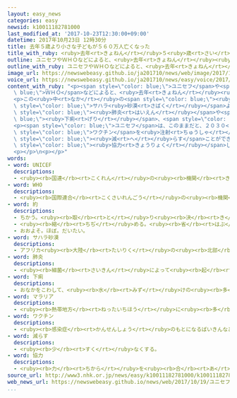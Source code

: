 ```yaml
---
layout: easy_news
categories: easy
newsid: k10011182781000
last_modified_at: '2017-10-23T12:30:00+09:00'
datetime: 2017年10月23日 12時30分
title: 去年５歳より小さな子どもが５６０万人亡くなった
title_with_ruby: <ruby>去年<rt>きょねん</rt></ruby>５<ruby>歳<rt>さい</rt></ruby>より<ruby>小<rt>ちい</rt></ruby>さな<ruby>子<rt>こ</rt></ruby>どもが５６０<ruby>万<rt>まん</rt></ruby><ruby>人<rt>にん</rt></ruby><ruby>亡<rt>な</rt></ruby>くなった
outline: ユニセフやＷＨＯなどによると、<ruby>去年<rt>きょねん</rt></ruby><ruby>世界<rt>せかい</rt></ruby>で、５<ruby>歳<rt>さい</rt></ruby>より<ruby>小<rt>ちい</rt></ruby>さな<ruby>子<rt>こ</rt></ruby>どもが５６０<ruby>万<rt>まん</rt></ruby><ruby>人<rt>にん</rt></ruby><ruby>亡<rt>な</rt></ruby>くなりました。
outline_with_ruby: ユニセフやＷＨＯなどによると、<ruby>去年<rt>きょねん</rt></ruby><ruby>世界<rt>せかい</rt></ruby>で、５<ruby>歳<rt>さい</rt></ruby>より<ruby>小<rt>ちい</rt></ruby>さな<ruby>子<rt>こ</rt></ruby>どもが５６０<ruby>万<rt>まん</rt></ruby><ruby>人<rt>にん</rt></ruby><ruby>亡<rt>な</rt></ruby>くなりました。
image_url: https://newswebeasy.github.io/ja201710/news/web/image/2017/10/23/K10011182781_1710191543_1710191548_01_02.jpg
voice_url: https://newswebeasy.github.io/ja201710/news/easy/voice/2017/10/23/k10011182781000.mp3
content_with_ruby: "<p><span style=\"color: blue;\">ユニセフ</span>や<span style=\"color:\
  \ blue;\">ＷＨＯ</span>などによると、<ruby>去年<rt>きょねん</rt></ruby><ruby>世界<rt>せかい</rt></ruby>で、５<ruby>歳<rt>さい</rt></ruby>より<ruby>小<rt>ちい</rt></ruby>さな<ruby>子<rt>こ</rt></ruby>どもが５６０<ruby>万<rt>まん</rt></ruby><ruby>人<rt>にん</rt></ruby><ruby>亡<rt>な</rt></ruby>くなりました。</p>\n\
  <p>この<ruby>中<rt>なか</rt></ruby>の<span style=\"color: blue;\"><ruby>約<rt>やく</rt></ruby></span>８０％は、インドなどの<ruby>南<rt>みなみ</rt></ruby>アジアと、ナイジェリアなど<span\
  \ style=\"color: blue;\">サハラ<ruby>砂漠<rt>さばく</rt></ruby></span>より<ruby>南<rt>みなみ</rt></ruby>にあるアフリカの<ruby>国<rt>くに</rt></ruby>に<ruby>住<rt>す</rt></ruby>んでいる<ruby>子<rt>こ</rt></ruby>どもたちでした。<ruby>汚<rt>きたな</rt></ruby>い<ruby>場所<rt>ばしょ</rt></ruby>で<ruby>生活<rt>せいかつ</rt></ruby>したり、<ruby>十分<rt>じゅうぶん</rt></ruby>に<ruby>食<rt>た</rt></ruby>べることができなかったりしていた<ruby>子<rt>こ</rt></ruby>どもたちが、<span\
  \ style=\"color: blue;\"><ruby>肺炎<rt>はいえん</rt></ruby></span>や<span style=\"color:\
  \ blue;\"><ruby>下痢<rt>げり</rt></ruby></span>、<span style=\"color: blue;\">マラリア</span>で<ruby>亡<rt>な</rt></ruby>くなりました。</p>\n\
  <p><span style=\"color: blue;\">ユニセフ</span>は、このままだと、２０３０<ruby>年<rt>ねん</rt></ruby>までに６０００<ruby>万<rt>まん</rt></ruby><ruby>人<rt>にん</rt></ruby>の<ruby>子<rt>こ</rt></ruby>どもが<ruby>亡<rt>な</rt></ruby>くなる<ruby>心配<rt>しんぱい</rt></ruby>があると<ruby>言<rt>い</rt></ruby>っています。しかし、<span\
  \ style=\"color: blue;\">ワクチン</span>を<ruby>注射<rt>ちゅうしゃ</rt></ruby>したり、きれいな<ruby>所<rt>ところ</rt></ruby>で<ruby>生活<rt>せいかつ</rt></ruby>できるようにしたら、<ruby>亡<rt>な</rt></ruby>くなる<ruby>子<rt>こ</rt></ruby>どもを<span\
  \ style=\"color: blue;\"><ruby>減<rt>へ</rt></ruby>らす</span>ことができるので、<ruby>多<rt>おお</rt></ruby>くの<ruby>人<rt>ひと</rt></ruby>に<span\
  \ style=\"color: blue;\"><ruby>協力<rt>きょうりょく</rt></ruby></span>してほしいと<ruby>言<rt>い</rt></ruby>っています。</p>\n\
  <p></p>\n<p></p>"
words:
- word: UNICEF
  descriptions:
  - <ruby><rb>国連</rb><rt>こくれん</rt></ruby>の<ruby><rb>機関</rb><rt>きかん</rt></ruby>の<ruby><rb>一</rb><rt>ひと</rt></ruby>つで、<ruby><rb>世界</rb><rt>せかい</rt></ruby>の<ruby><rb>国々</rb><rt>くにぐに</rt></ruby>の<ruby><rb>不幸</rb><rt>ふこう</rt></ruby>な<ruby><rb>子</rb><rt>こ</rt></ruby>どもたちを<ruby><rb>助</rb><rt>たす</rt></ruby>ける<ruby><rb>活動</rb><rt>かつどう</rt></ruby>をする。
- word: WHO
  descriptions:
  - <ruby><rb>国際連合</rb><rt>こくさいれんごう</rt></ruby>の<ruby><rb>機関</rb><rt>きかん</rt></ruby>の<ruby><rb>一</rb><rt>ひと</rt></ruby>つ。<ruby><rb>保健衛生問題</rb><rt>ほけんえいせいもんだい</rt></ruby>について、<ruby><rb>世界</rb><rt>せかい</rt></ruby>の<ruby><rb>国々</rb><rt>くにぐに</rt></ruby>が<ruby><rb>協力</rb><rt>きょうりょく</rt></ruby>し<ruby><rb>合</rb><rt>あ</rt></ruby>う<ruby><rb>機関</rb><rt>きかん</rt></ruby>。
- word: 約
  descriptions:
  - ちかう。<ruby><rb>取</rb><rt>と</rt></ruby>り<ruby><rb>決</rb><rt>き</rt></ruby>める。
  - <ruby><rb>縮</rb><rt>ちぢ</rt></ruby>める。<ruby><rb>省</rb><rt>はぶ</rt></ruby>く。<ruby><rb>簡単</rb><rt>かんたん</rt></ruby>にする。
  - おおよそ。ほぼ。だいたい。
- word: サハラ砂漠
  descriptions:
  - アフリカ<ruby><rb>大陸</rb><rt>たいりく</rt></ruby>の<ruby><rb>北部</rb><rt>ほくぶ</rt></ruby>にある、<ruby><rb>世界</rb><rt>せかい</rt></ruby>でもっとも<ruby><rb>大</rb><rt>おお</rt></ruby>きな<ruby><rb>砂漠</rb><rt>さばく</rt></ruby>。
- word: 肺炎
  descriptions:
  - <ruby><rb>細菌</rb><rt>さいきん</rt></ruby>によって<ruby><rb>起</rb><rt>お</rt></ruby>こる<ruby><rb>肺</rb><rt>はい</rt></ruby>の<ruby><rb>病気</rb><rt>びょうき</rt></ruby>。<ruby><rb>高</rb><rt>たか</rt></ruby>い<ruby><rb>熱</rb><rt>ねつ</rt></ruby>が<ruby><rb>出</rb><rt>で</rt></ruby>る。
- word: 下痢
  descriptions:
  - おなかをこわして、<ruby><rb>水</rb><rt>みず</rt></ruby>けの<ruby><rb>多</rb><rt>おお</rt></ruby>い<ruby><rb>大便</rb><rt>だいべん</rt></ruby>が<ruby><rb>出</rb><rt>で</rt></ruby>ること。<ruby><rb>腹</rb><rt>はら</rt></ruby>くだし。
- word: マラリア
  descriptions:
  - <ruby><rb>熱帯地方</rb><rt>ねったいちほう</rt></ruby>に<ruby><rb>多</rb><rt>おお</rt></ruby>い<ruby><rb>感染症</rb><rt>かんせんしょう</rt></ruby>。ハマダラカというカがなかだちをする。
- word: ワクチン
  descriptions:
  - <ruby><rb>感染症</rb><rt>かんせんしょう</rt></ruby>のもとになるばいきんなどから<ruby><rb>作</rb><rt>つく</rt></ruby>った<ruby><rb>薬</rb><rt>くすり</rt></ruby>。これを<ruby><rb>接種</rb><rt>せっしゅ</rt></ruby>して、その<ruby><rb>感染症</rb><rt>かんせんしょう</rt></ruby>にかからないようにする。
- word: 減らす
  descriptions:
  - <ruby><rb>少</rb><rt>すく</rt></ruby>なくする。
- word: 協力
  descriptions:
  - <ruby><rb>力</rb><rt>ちから</rt></ruby>を<ruby><rb>合</rb><rt>あ</rt></ruby>わせて、ものごとを<ruby><rb>行</rb><rt>おこな</rt></ruby>うこと。
source_url: http://www3.nhk.or.jp/news/easy/k10011182781000/k10011182781000.html
web_news_url: https://newswebeasy.github.io/news/web/2017/10/19/ユニセフ5歳未満で死亡-去年1年で560万人
...
```


